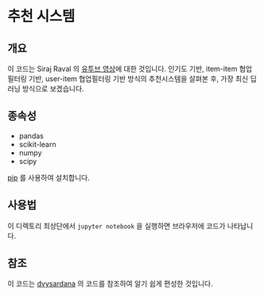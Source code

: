 # 추천 시스템


## 개요

이 코드는 Siraj Raval 의 [유투브 영상](https://youtu.be/18adykNGhHU)에 대한 것입니다. 인기도 기반, item-item 협업필터링 기반, user-item 협업필터링 기반 방식의 추천시스템을 살펴본 후, 가장 최신 딥러닝 방식으로 보겠습니다.


## 종속성

* pandas
* scikit-learn
* numpy
* scipy

[pip](https://pip.pypa.io/en/stable/) 를 사용하여 설치합니다. 


## 사용법

이 디렉토리 최상단에서 `jupyter notebook` 을 실행하면 브라우저에 코드가 나타납니다.

## 참조

이 코드는 [dvysardana](https://github.com/dvysardana) 의 코드를 참조하여 알기 쉽게 편성한 것입니다. 
